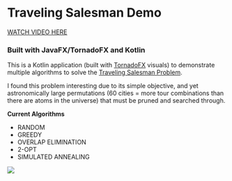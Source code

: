 # Traveling Salesman Demo

[WATCH VIDEO HERE](https://vimeo.com/278870108)

### Built with JavaFX/TornadoFX and Kotlin

This is a Kotlin application (built with [TornadoFX](https://github.com/edvin/tornadofx) visuals) to demonstrate multiple algorithms to solve the [Traveling Salesman Problem](https://en.wikipedia.org/wiki/Travelling_salesman_problem). 

I found this problem interesting due to its simple objective, and yet astronomically large permutations (60 cities = more tour combinations than there are atoms in the universe) that must be pruned and searched through. 

**Current Algorithms**

* RANDOM
* GREEDY
* OVERLAP ELIMINATION
* 2-OPT
* SIMULATED ANNEALING


![](https://i.imgur.com/SGwg9pY.png)
